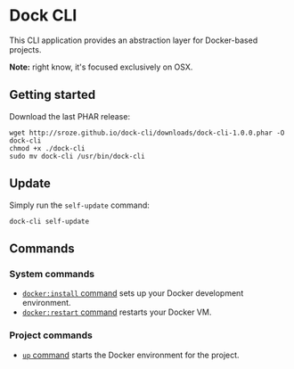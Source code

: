 # Dock CLI

This CLI application provides an abstraction layer for Docker-based projects.

**Note:** right know, it's focused exclusively on OSX.

## Getting started

Download the last PHAR release:
```
wget http://sroze.github.io/dock-cli/downloads/dock-cli-1.0.0.phar -O dock-cli
chmod +x ./dock-cli
sudo mv dock-cli /usr/bin/dock-cli
```

## Update

Simply run the `self-update` command:
```
dock-cli self-update
```

## Commands

### System commands

- [`docker:install` command](docs/cmd-docker-install.md) sets up your Docker development environment.
- [`docker:restart` command](docs/cmd-docker-restart.md) restarts your Docker VM.

### Project commands

- [`up` command](docs/cmd-up.md) starts the Docker environment for the project.
